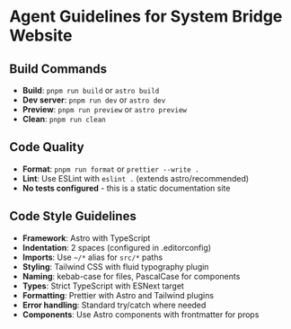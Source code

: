 # Agent Guidelines for System Bridge Website

## Build Commands

-   **Build**: `pnpm run build` or `astro build`
-   **Dev server**: `pnpm run dev` or `astro dev`
-   **Preview**: `pnpm run preview` or `astro preview`
-   **Clean**: `pnpm run clean`

## Code Quality

-   **Format**: `pnpm run format` or `prettier --write .`
-   **Lint**: Use ESLint with `eslint .` (extends astro/recommended)
-   **No tests configured** - this is a static documentation site

## Code Style Guidelines

-   **Framework**: Astro with TypeScript
-   **Indentation**: 2 spaces (configured in .editorconfig)
-   **Imports**: Use `~/*` alias for `src/*` paths
-   **Styling**: Tailwind CSS with fluid typography plugin
-   **Naming**: kebab-case for files, PascalCase for components
-   **Types**: Strict TypeScript with ESNext target
-   **Formatting**: Prettier with Astro and Tailwind plugins
-   **Error handling**: Standard try/catch where needed
-   **Components**: Use Astro components with frontmatter for props
